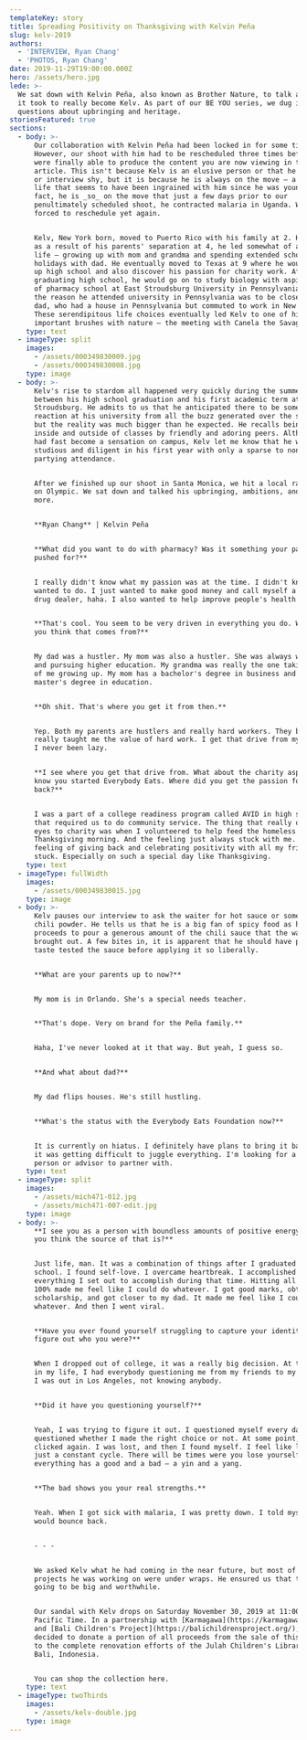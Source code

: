 ```yaml
---
templateKey: story
title: Spreading Positivity on Thanksgiving with Kelvin Peña
slug: kelv-2019
authors:
  - 'INTERVIEW, Ryan Chang'
  - 'PHOTOS, Ryan Chang'
date: 2019-11-29T19:00:00.000Z
hero: /assets/hero.jpg
lede: >-
  We sat down with Kelvin Peña, also known as Brother Nature, to talk about what
  it took to really become Kelv. As part of our BE YOU series, we dug into
  questions about upbringing and heritage.
storiesFeatured: true
sections:
  - body: >-
      Our collaboration with Kelvin Peña had been locked in for some time now.
      However, our shoot with him had to be rescheduled three times before we
      were finally able to produce the content you are now viewing in this
      article. This isn't because Kelv is an elusive person or that he is camera
      or interview shy, but it is because he is always on the move — a part of
      life that seems to have been ingrained with him since he was young. In
      fact, he is _so_ on the move that just a few days prior to our
      penultimately scheduled shoot, he contracted malaria in Uganda. We were
      forced to reschedule yet again.


      Kelv, New York born, moved to Puerto Rico with his family at 2. However,
      as a result of his parents' separation at 4, he led somewhat of a split
      life — growing up with mom and grandma and spending extended school
      holidays with dad. He eventually moved to Texas at 9 where he would finish
      up high school and also discover his passion for charity work. After
      graduating high school, he would go on to study biology with aspirations
      of pharmacy school at East Stroudsburg University in Pennsylvania. Part of
      the reason he attended university in Pennsylvania was to be closer to his
      dad, who had a house in Pennsylvania but commuted to work in New York.
      These serendipitous life choices eventually led Kelv to one of his most
      important brushes with nature — the meeting with Canela the Savage.
    type: text
  - imageType: split
    images:
      - /assets/000349830009.jpg
      - /assets/000349830008.jpg
    type: image
  - body: >-
      Kelv's rise to stardom all happened very quickly during the summer break
      between his high school graduation and his first academic term at East
      Stroudsburg. He admits to us that he anticipated there to be some kind of
      reaction at his university from all the buzz generated over the summer,
      but the reality was much bigger than he expected. He recalls being mobbed
      inside and outside of classes by friendly and adoring peers. Although he
      had fast become a sensation on campus, Kelv let me know that he was
      studious and diligent in his first year with only a sparse to non-existent
      partying attendance.


      After we finished up our shoot in Santa Monica, we hit a local ramen spot
      on Olympic. We sat down and talked his upbringing, ambitions, and much
      more.


      **Ryan Chang** | Kelvin Peña


      **What did you want to do with pharmacy? Was it something your parents
      pushed for?**


      I really didn't know what my passion was at the time. I didn't know what I
      wanted to do. I just wanted to make good money and call myself a legal
      drug dealer, haha. I also wanted to help improve people's health.


      **That's cool. You seem to be very driven in everything you do. Where do
      you think that comes from?**


      My dad was a hustler. My mom was also a hustler. She was always working
      and pursuing higher education. My grandma was really the one taking care
      of me growing up. My mom has a bachelor's degree in business and a
      master's degree in education.


      **Oh shit. That's where you get it from then.**


      Yep. Both my parents are hustlers and really hard workers. They both
      really taught me the value of hard work. I get that drive from my parents.
      I never been lazy.


      **I see where you get that drive from. What about the charity aspect? I
      know you started Everybody Eats. Where did you get the passion for giving
      back?**


      I was a part of a college readiness program called AVID in high school
      that required us to do community service. The thing that really opened my
      eyes to charity was when I volunteered to help feed the homeless one
      Thanksgiving morning. And the feeling just always stuck with me. The
      feeling of giving back and celebrating positivity with all my friends just
      stuck. Especially on such a special day like Thanksgiving.
    type: text
  - imageType: fullWidth
    images:
      - /assets/000349830015.jpg
    type: image
  - body: >-
      Kelv pauses our interview to ask the waiter for hot sauce or some kind of
      chili powder. He tells us that he is a big fan of spicy food as he
      proceeds to pour a generous amount of the chili sauce that the waiter
      brought out. A few bites in, it is apparent that he should have probably
      taste tested the sauce before applying it so liberally.


      **What are your parents up to now?**


      My mom is in Orlando. She's a special needs teacher.


      **That's dope. Very on brand for the Peña family.**


      Haha, I've never looked at it that way. But yeah, I guess so.


      **And what about dad?**


      My dad flips houses. He's still hustling.


      **What's the status with the Everybody Eats Foundation now?**


      It is currently on hiatus. I definitely have plans to bring it back, but
      it was getting difficult to juggle everything. I'm looking for a business
      person or advisor to partner with.
    type: text
  - imageType: split
    images:
      - /assets/mich471-012.jpg
      - /assets/mich471-007-edit.jpg
    type: image
  - body: >-
      **I see you as a person with boundless amounts of positive energy. What do
      you think the source of that is?**


      Just life, man. It was a combination of things after I graduated high
      school. I found self-love. I overcame heartbreak. I accomplished
      everything I set out to accomplish during that time. Hitting all my goals
      100% made me feel like I could do whatever. I got good marks, obtained a
      scholarship, and got closer to my dad. It made me feel like I could do
      whatever. And then I went viral.


      **Have you ever found yourself struggling to capture your identity or to
      figure out who you were?**


      When I dropped out of college, it was a really big decision. At that time
      in my life, I had everybody questioning me from my friends to my parents.
      I was out in Los Angeles, not knowing anybody.


      **Did it have you questioning yourself?**


      Yeah, I was trying to figure it out. I questioned myself every day, and I
      questioned whether I made the right choice or not. At some point, it just
      clicked again. I was lost, and then I found myself. I feel like life is
      just a constant cycle. There will be times were you lose yourself, but
      everything has a good and a bad – a yin and a yang.


      **The bad shows you your real strengths.**


      Yeah. When I got sick with malaria, I was pretty down. I told myself I
      would bounce back.


      - - -


      We asked Kelv what he had coming in the near future, but most of the
      projects he was working on were under wraps. He ensured us that they were
      going to be big and worthwhile.


      Our sandal with Kelv drops on Saturday November 30, 2019 at 11:00 am
      Pacific Time. In a partnership with [Karmagawa](https://karmagawa.com/)
      and [Bali Children's Project](https://balichildrensproject.org/), we've
      decided to donate a portion of all proceeds from the sale of this sandal
      to the complete renovation efforts of the Julah Children's Library in
      Bali, Indonesia.


      You can shop the collection here.
    type: text
  - imageType: twoThirds
    images:
      - /assets/kelv-double.jpg
    type: image
---
```


